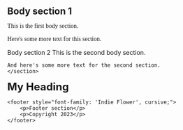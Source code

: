 <!DOCTYPE html>
<html>
<head>
	<title>My HTML Layout</title>
	<link rel="stylesheet" href="https://fonts.googleapis.com/css?family=Indie+Flower">
	<style>h2 {
  border: none;
  margin: 0;
}
header, footer, section {
			font-family: 'Indie Flower'cursive;
		}
	</style>
</head>
<section>
		<h2>Body section 1</h2>
		<p style="font-family: 'Indie Flower', cursive;">This is the first body section.</p>
		<p style="font-family: 'Indie Flower', cursive;">Here's some more text for this section.</p> Body section 2
		This is the second body section.
		
    
    And here's some more text for the second section.
	</section>
<div style="font-size: 24px; font-weight: bold; margin-bottom: 10px;">My Heading</div>

	<footer style="font-family: 'Indie Flower', cursive;">
		<p>Footer section</p>
		<p>Copyright 2023</p>
	</footer>
</body></html>